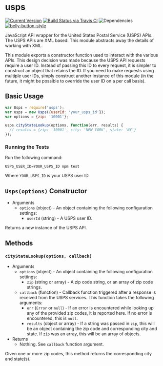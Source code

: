 # usps

[![Current Version](https://img.shields.io/npm/v/usps.svg)](https://www.npmjs.org/package/usps)
[![Build Status via Travis CI](https://travis-ci.org/continuationlabs/usps.svg?branch=master)](https://travis-ci.org/continuationlabs/usps)
![Dependencies](http://img.shields.io/david/continuationlabs/usps.svg)
[![belly-button-style](https://img.shields.io/badge/eslint-bellybutton-4B32C3.svg)](https://github.com/continuationlabs/belly-button)


JavaScript API wrapper for the United States Postal Service (USPS) APIs. The USPS APIs are
XML based. This module abstracts away the details of working with XML.

This module exports a constructor function used to interact with the various APIs. This
design decision was made because the USPS API requests require a user ID. Instead of
passing this ID to every request, it is simpler to construct an object that retains the ID.
If you need to make requests using multiple user IDs, simply construct another instance of
this module (in the future, it might be possible to override the user ID on a per call
basis).

## Basic Usage

```javascript
var Usps = require('usps');
var usps = new Usps({userId: 'your_usps_id'});
var options = {zip: '10001'};

usps.cityStateLookup(options, function(err, results) {
  // results = {zip: '10001', city: 'NEW YORK', state: 'NY'}
});
```

### Running the Tests

Run the following command:

```
USPS_USER_ID=YOUR_USPS_ID npm test
```

Where `YOUR_USPS_ID` is your USPS user ID.

## `Usps(options)` Constructor

  - Arguments
    - `options` (object) - An object containing the following configuration settings:
        - `userId` (string) - A USPS user ID.

Returns a new instance of the USPS API.

## Methods

### `cityStateLookup(options, callback)`

  - Arguments
    - `options` (object) - An object containing the following configuration settings:
        - `zip` (string or array) - A zip code string, or an array of zip code strings.
    - `callback` (function) - Callback function triggered after a response is received from the USPS services. This function takes the following arguments:
        - `err` (`Error` or `null`) - If an error is encountered while looking up any of the provided zip codes, it is reported here. If no error is encountered, this is `null`.
        - `results` (object or array) - If a string was passed in `zip`, this will be an object containing the zip code and corresponding city and state. If `zip` was an array, this will be an array of objects.
  - Returns
    - Nothing. See `callback` function argument.

Given one or more zip codes, this method returns the corresponding city and state(s).
